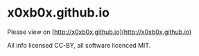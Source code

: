 # x0xb0x.github.io
Please view on [http://x0xb0x.github.io](http://x0xb0x.github.io)

All info licensed CC-BY, all software licenced MIT.